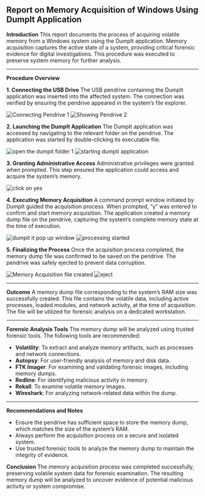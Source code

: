 ## Report on Memory Acquisition of Windows Using DumpIt Application

**Introduction**
This report documents the process of acquiring volatile memory from a Windows system using the DumpIt application. Memory acquisition captures the active state of a system, providing critical forensic evidence for digital investigations. This procedure was executed to preserve system memory for further analysis.

---

**Procedure Overview**

**1. Connecting the USB Drive**
The USB pendrive containing the DumpIt application was inserted into the affected system. The connection was verified by ensuring the pendrive appeared in the system’s file explorer.

![Connecting Pendrive 1](https://github.com/user-attachments/assets/9efa8595-93a3-4f1a-9ef7-c65e98cc6837)
![Showing Pendrive 2](https://github.com/user-attachments/assets/5657edd9-4bb5-43be-8015-24b3a9954657)

**2. Launching the DumpIt Application**
The DumpIt application was accessed by navigating to the relevant folder on the pendrive. The application was started by double-clicking its executable file.

![open the dumpit folder 1](https://github.com/user-attachments/assets/bca232f1-8dea-4ebe-a9d8-f0170d2b0324)
![starting dumpti application](https://github.com/user-attachments/assets/d836c2cf-f06f-4b27-9751-c4f984087734)

**3. Granting Administrative Access**
Administrative privileges were granted when prompted. This step ensured the application could access and acquire the system’s memory.

![click on yes](https://github.com/user-attachments/assets/6ac11ed0-a31a-4fe6-a0bd-bf8a58b7e5e7)

**4. Executing Memory Acquisition**
A command prompt window initiated by DumpIt guided the acquisition process. When prompted, “y” was entered to confirm and start memory acquisition. The application created a memory dump file on the pendrive, capturing the system’s complete memory state at the time of execution.

![dumpit it pop up window](https://github.com/user-attachments/assets/d2d5b049-4ef7-40c5-b4dd-4f63f3b007f8)
![processing started](https://github.com/user-attachments/assets/a69cf3ec-f745-4f76-9528-d0668508b072)


**5. Finalizing the Process**
Once the acquisition process completed, the memory dump file was confirmed to be saved on the pendrive. The pendrive was safely ejected to prevent data corruption.

![Memory Acquisition file created](https://github.com/user-attachments/assets/61b76576-c7c4-48fc-b076-77d811e83e2c)
![eject](https://github.com/user-attachments/assets/cb583972-d0ea-4344-a7ac-871612fb0c92)

---

**Outcome**
A memory dump file corresponding to the system’s RAM size was successfully created. This file contains the volatile data, including active processes, loaded modules, and network activity, at the time of acquisition. The file will be utilized for forensic analysis on a dedicated workstation.

---

**Forensic Analysis Tools**
The memory dump will be analyzed using trusted forensic tools. The following tools are recommended:

- **Volatility**: To extract and analyze memory artifacts, such as processes and network connections.
- **Autopsy**: For user-friendly analysis of memory and disk data.
- **FTK Imager**: For examining and validating forensic images, including memory dumps.
- **Redline**: For identifying malicious activity in memory.
- **Rekall**: To examine volatile memory images.
- **Wireshark**: For analyzing network-related data within the dump.

---

**Recommendations and Notes**
- Ensure the pendrive has sufficient space to store the memory dump, which matches the size of the system’s RAM.
- Always perform the acquisition process on a secure and isolated system.
- Use trusted forensic tools to analyze the memory dump to maintain the integrity of evidence.

**Conclusion**
The memory acquisition process was completed successfully, preserving volatile system data for forensic examination. The resulting memory dump will be analyzed to uncover evidence of potential malicious activity or system compromise.


